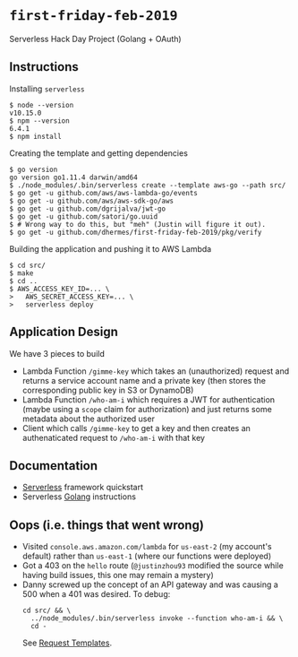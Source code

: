 # `first-friday-feb-2019`

Serverless Hack Day Project (Golang + OAuth)

## Instructions

Installing `serverless`

```
$ node --version
v10.15.0
$ npm --version
6.4.1
$ npm install
```

Creating the template and getting dependencies

```
$ go version
go version go1.11.4 darwin/amd64
$ ./node_modules/.bin/serverless create --template aws-go --path src/
$ go get -u github.com/aws/aws-lambda-go/events
$ go get -u github.com/aws/aws-sdk-go/aws
$ go get -u github.com/dgrijalva/jwt-go
$ go get -u github.com/satori/go.uuid
$ # Wrong way to do this, but "meh" (Justin will figure it out).
$ go get -u github.com/dhermes/first-friday-feb-2019/pkg/verify
```

Building the application and pushing it to AWS Lambda

```
$ cd src/
$ make
$ cd ..
$ AWS_ACCESS_KEY_ID=... \
>   AWS_SECRET_ACCESS_KEY=... \
>   serverless deploy
```

## Application Design

We have 3 pieces to build

-   Lambda Function `/gimme-key` which takes an (unauthorized) request and
    returns a service account name and a private key (then stores the
    corresponding public key in S3 or DynamoDB)
-   Lambda Function `/who-am-i` which requires a JWT for authentication (maybe
    using a `scope` claim for authorization) and just returns some metadata
    about the authorized user
-   Client which calls `/gimme-key` to get a key and then creates an
    authenaticated request to `/who-am-i` with that key

## Documentation

-   [Serverless][1] framework quickstart
-   Serverless [Golang][2] instructions

## Oops (i.e. things that went wrong)

-   Visited `console.aws.amazon.com/lambda` for `us-east-2` (my account's
    default) rather than `us-east-1` (where our functions were deployed)
-   Got a 403 on the `hello` route (`@justinzhou93` modified the source while
    having build issues, this one may remain a mystery)
-   Danny screwed up the concept of an API gateway and was causing a 500
    when a 401 was desired. To debug:
    ```
    cd src/ && \
      ../node_modules/.bin/serverless invoke --function who-am-i && \
      cd -
    ```
    See [Request Templates][3].

[1]: https://serverless.com/framework/docs/providers/aws/guide/quick-start/
[2]: https://serverless.com/blog/framework-example-golang-lambda-support/
[3]: https://serverless.com/framework/docs/providers/aws/events/apigateway#default-request-templates
